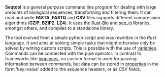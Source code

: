 **Seqtool** is a  general purpose command line program for dealing with large
amounts of biological sequences, transforming and filtering them.
It can read and write **FASTA**, **FASTQ** and **CSV** files
supports different compression algorithms (**GZIP**, **BZIP2**, **LZ4**).
It uses the [Rust-Bio](http://rust-bio.github.io/) and [seq_io](https://github.com/markschl/seq_io)
libraries, amongst others, and compiles to a standalone binary.

The tool evolved from a simple python script and was rewritten in the *Rust*
language. It and aims at solving simple tasks that might otherwise only be solved
by writing custom scripts. This is possible with the use
of [variables](wiki/variables). Commands can be connected with the pipe operator.
In contrast to frameworks like [biopieces](https://github.com/maasha/biopieces),
no custom format is used for passing information between commands, but data can
be stored in [properties](wiki/properties) in the form 'key=value' added to the sequence
headers, or as CSV fields.
